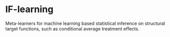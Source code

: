 # IF-learning
Meta-learners for machine learning based statistical inference on structural target functions, such as conditional average treatment effects.
